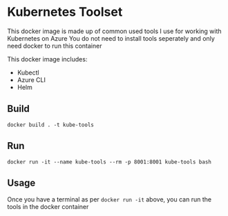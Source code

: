 # Kubernetes Toolset

This docker image is made up of common used tools I use for working with Kubernetes on Azure
You do not need to install tools seperately and only need docker to run this container

This docker image includes:

* Kubectl
* Azure CLI
* Helm

## Build

```
docker build . -t kube-tools
```

## Run

```
docker run -it --name kube-tools --rm -p 8001:8001 kube-tools bash
```

## Usage

Once you have a terminal as per `docker run -it` above, you can run the tools in the docker container
